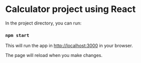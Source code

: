 # Calculator project using React

In the project directory, you can run:
### `npm start`
 
 This will run the app in [http://localhost:3000](http://localhost:3000) in your browser.

The page will reload when you make changes.
